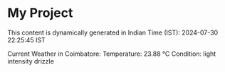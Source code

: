 # My Project

This content is dynamically generated in Indian Time (IST): 2024-07-30 22:25:45 IST


Current Weather in Coimbatore:
Temperature: 23.88 °C
Condition: light intensity drizzle

